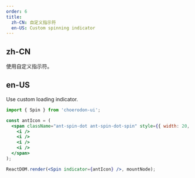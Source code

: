 ```yaml
---
order: 6
title:
  zh-CN: 自定义指示符
  en-US: Custom spinning indicator
---
```


## zh-CN

使用自定义指示符。

## en-US

Use custom loading indicator.

````jsx
import { Spin } from 'choerodon-ui';

const antIcon = (
  <span className="ant-spin-dot ant-spin-dot-spin" style={{ width: 20, height: 20 }}>
    <i />
    <i />
    <i />
    <i />
  </span>
);

ReactDOM.render(<Spin indicator={antIcon} />, mountNode);
````
